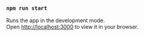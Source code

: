 ### `npm run start`

Runs the app in the development mode.\
Open [http://localhost:3000](http://localhost:3000) to view it in your browser.